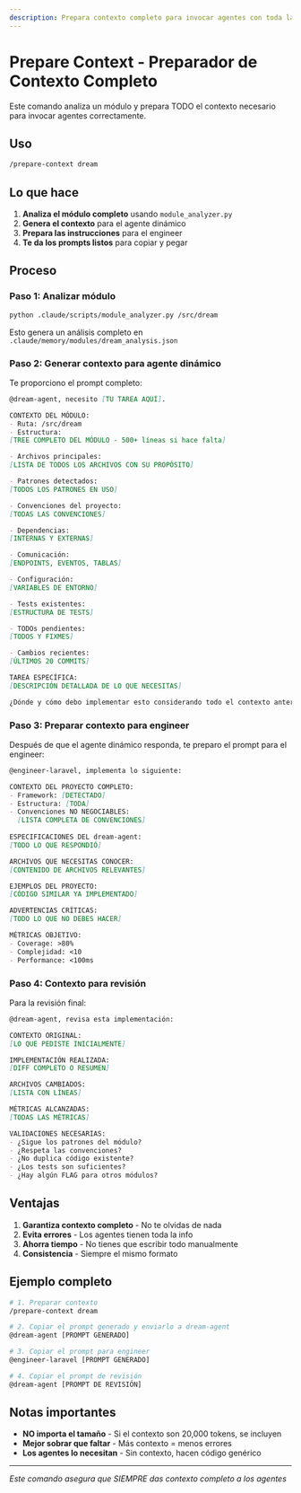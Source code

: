 ```yaml
---
description: Prepara contexto completo para invocar agentes con toda la información necesaria
---
```


# Prepare Context - Preparador de Contexto Completo

Este comando analiza un módulo y prepara TODO el contexto necesario para invocar agentes correctamente.

## Uso

```bash
/prepare-context dream
```

## Lo que hace

1. **Analiza el módulo completo** usando `module_analyzer.py`
2. **Genera el contexto** para el agente dinámico
3. **Prepara las instrucciones** para el engineer
4. **Te da los prompts listos** para copiar y pegar

## Proceso

### Paso 1: Analizar módulo

```bash
python .claude/scripts/module_analyzer.py /src/dream
```

Esto genera un análisis completo en `.claude/memory/modules/dream_analysis.json`

### Paso 2: Generar contexto para agente dinámico

Te proporciono el prompt completo:

```markdown
@dream-agent, necesito [TU TAREA AQUÍ].

CONTEXTO DEL MÓDULO:
- Ruta: /src/dream
- Estructura:
[TREE COMPLETO DEL MÓDULO - 500+ líneas si hace falta]

- Archivos principales:
[LISTA DE TODOS LOS ARCHIVOS CON SU PROPÓSITO]

- Patrones detectados:
[TODOS LOS PATRONES EN USO]

- Convenciones del proyecto:
[TODAS LAS CONVENCIONES]

- Dependencias:
[INTERNAS Y EXTERNAS]

- Comunicación:
[ENDPOINTS, EVENTOS, TABLAS]

- Configuración:
[VARIABLES DE ENTORNO]

- Tests existentes:
[ESTRUCTURA DE TESTS]

- TODOs pendientes:
[TODOS Y FIXMES]

- Cambios recientes:
[ÚLTIMOS 20 COMMITS]

TAREA ESPECÍFICA:
[DESCRIPCIÓN DETALLADA DE LO QUE NECESITAS]

¿Dónde y cómo debo implementar esto considerando todo el contexto anterior?
```

### Paso 3: Preparar contexto para engineer

Después de que el agente dinámico responda, te preparo el prompt para el engineer:

```markdown
@engineer-laravel, implementa lo siguiente:

CONTEXTO DEL PROYECTO COMPLETO:
- Framework: [DETECTADO]
- Estructura: [TODA]
- Convenciones NO NEGOCIABLES:
  [LISTA COMPLETA DE CONVENCIONES]
  
ESPECIFICACIONES DEL dream-agent:
[TODO LO QUE RESPONDIÓ]

ARCHIVOS QUE NECESITAS CONOCER:
[CONTENIDO DE ARCHIVOS RELEVANTES]

EJEMPLOS DEL PROYECTO:
[CÓDIGO SIMILAR YA IMPLEMENTADO]

ADVERTENCIAS CRÍTICAS:
[TODO LO QUE NO DEBES HACER]

MÉTRICAS OBJETIVO:
- Coverage: >80%
- Complejidad: <10
- Performance: <100ms
```

### Paso 4: Contexto para revisión

Para la revisión final:

```markdown
@dream-agent, revisa esta implementación:

CONTEXTO ORIGINAL:
[LO QUE PEDISTE INICIALMENTE]

IMPLEMENTACIÓN REALIZADA:
[DIFF COMPLETO O RESUMEN]

ARCHIVOS CAMBIADOS:
[LISTA CON LÍNEAS]

MÉTRICAS ALCANZADAS:
[TODAS LAS MÉTRICAS]

VALIDACIONES NECESARIAS:
- ¿Sigue los patrones del módulo?
- ¿Respeta las convenciones?
- ¿No duplica código existente?
- ¿Los tests son suficientes?
- ¿Hay algún FLAG para otros módulos?
```

## Ventajas

1. **Garantiza contexto completo** - No te olvidas de nada
2. **Evita errores** - Los agentes tienen toda la info
3. **Ahorra tiempo** - No tienes que escribir todo manualmente
4. **Consistencia** - Siempre el mismo formato

## Ejemplo completo

```bash
# 1. Preparar contexto
/prepare-context dream

# 2. Copiar el prompt generado y enviarlo a dream-agent
@dream-agent [PROMPT GENERADO]

# 3. Copiar el prompt para engineer
@engineer-laravel [PROMPT GENERADO]

# 4. Copiar el prompt de revisión
@dream-agent [PROMPT DE REVISIÓN]
```

## Notas importantes

- **NO importa el tamaño** - Si el contexto son 20,000 tokens, se incluyen
- **Mejor sobrar que faltar** - Más contexto = menos errores
- **Los agentes lo necesitan** - Sin contexto, hacen código genérico

---

*Este comando asegura que SIEMPRE das contexto completo a los agentes*
